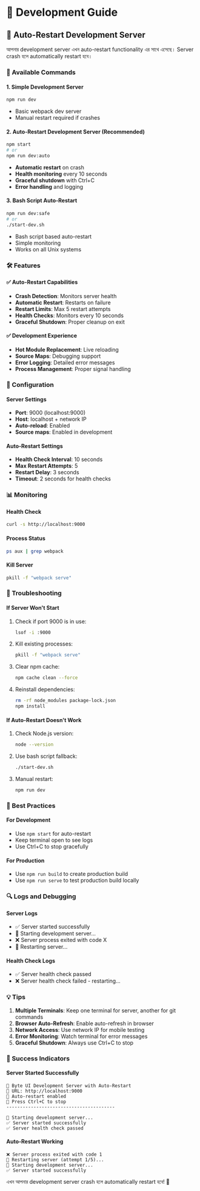 # 🔧 Development Guide

## 🚀 Auto-Restart Development Server

আপনার development server এখন auto-restart functionality এর সাথে এসেছে। Server crash হলে automatically restart হবে।

### 🎯 Available Commands

#### 1. **Simple Development Server**

```bash
npm run dev
```

- Basic webpack dev server
- Manual restart required if crashes

#### 2. **Auto-Restart Development Server (Recommended)**

```bash
npm start
# or
npm run dev:auto
```

- **Automatic restart** on crash
- **Health monitoring** every 10 seconds
- **Graceful shutdown** with Ctrl+C
- **Error handling** and logging

#### 3. **Bash Script Auto-Restart**

```bash
npm run dev:safe
# or
./start-dev.sh
```

- Bash script based auto-restart
- Simple monitoring
- Works on all Unix systems

### 🛠️ Features

#### ✅ **Auto-Restart Capabilities**

- **Crash Detection**: Monitors server health
- **Automatic Restart**: Restarts on failure
- **Restart Limits**: Max 5 restart attempts
- **Health Checks**: Monitors every 10 seconds
- **Graceful Shutdown**: Proper cleanup on exit

#### ✅ **Development Experience**

- **Hot Module Replacement**: Live reloading
- **Source Maps**: Debugging support
- **Error Logging**: Detailed error messages
- **Process Management**: Proper signal handling

### 🔧 Configuration

#### Server Settings

- **Port**: 9000 (localhost:9000)
- **Host**: localhost + network IP
- **Auto-reload**: Enabled
- **Source maps**: Enabled in development

#### Auto-Restart Settings

- **Health Check Interval**: 10 seconds
- **Max Restart Attempts**: 5
- **Restart Delay**: 3 seconds
- **Timeout**: 2 seconds for health checks

### 📊 Monitoring

#### Health Check

```bash
curl -s http://localhost:9000
```

#### Process Status

```bash
ps aux | grep webpack
```

#### Kill Server

```bash
pkill -f "webpack serve"
```

### 🚨 Troubleshooting

#### If Server Won't Start

1. Check if port 9000 is in use:

   ```bash
   lsof -i :9000
   ```

2. Kill existing processes:

   ```bash
   pkill -f "webpack serve"
   ```

3. Clear npm cache:

   ```bash
   npm cache clean --force
   ```

4. Reinstall dependencies:
   ```bash
   rm -rf node_modules package-lock.json
   npm install
   ```

#### If Auto-Restart Doesn't Work

1. Check Node.js version:

   ```bash
   node --version
   ```

2. Use bash script fallback:

   ```bash
   ./start-dev.sh
   ```

3. Manual restart:
   ```bash
   npm run dev
   ```

### 🎯 Best Practices

#### For Development

- Use `npm start` for auto-restart
- Keep terminal open to see logs
- Use Ctrl+C to stop gracefully

#### For Production

- Use `npm run build` to create production build
- Use `npm run serve` to test production build locally

### 🔍 Logs and Debugging

#### Server Logs

- ✅ Server started successfully
- 🔄 Starting development server...
- ❌ Server process exited with code X
- 🔄 Restarting server...

#### Health Check Logs

- ✅ Server health check passed
- ❌ Server health check failed - restarting...

### 💡 Tips

1. **Multiple Terminals**: Keep one terminal for server, another for git commands
2. **Browser Auto-Refresh**: Enable auto-refresh in browser
3. **Network Access**: Use network IP for mobile testing
4. **Error Monitoring**: Watch terminal for error messages
5. **Graceful Shutdown**: Always use Ctrl+C to stop

### 🎉 Success Indicators

#### Server Started Successfully

```
🚀 Byte UI Development Server with Auto-Restart
📍 URL: http://localhost:9000
🔄 Auto-restart enabled
🛑 Press Ctrl+C to stop
----------------------------------------

🔄 Starting development server...
✅ Server started successfully
✅ Server health check passed
```

#### Auto-Restart Working

```
❌ Server process exited with code 1
🔄 Restarting server (attempt 1/5)...
🔄 Starting development server...
✅ Server started successfully
```

এখন আপনার development server crash হলে automatically restart হবে! 🎊
